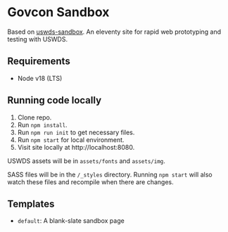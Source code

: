 # Govcon Sandbox

Based on [uswds-sandbox](https://github.com/uswds/uswds-sandbox). An eleventy site for rapid web prototyping and testing with USWDS.

## Requirements

- Node v18 (LTS)

## Running code locally

1. Clone repo.
1. Run `npm install`.
1. Run `npm run init` to get necessary files.
1. Run `npm start` for local environment.
1. Visit site locally at http://localhost:8080.

USWDS assets will be in `assets/fonts` and `assets/img`.

SASS files will be in the `/_styles` directory. Running `npm start` will also watch these files and recompile when there are changes.

## Templates

- `default`: A blank-slate sandbox page

